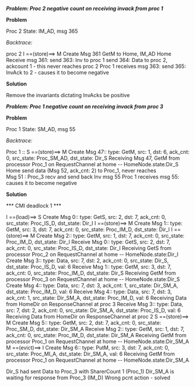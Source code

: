 ***Problem: Proc 2 negative count on receiving invack from proc 1***

**Problem**

Proc 2 State: IM_AD, msg 365

*Backtrace:*

proc 2 I ==(store)==> M Create Msg 361 GetM to Home, IM_AD
Home Receive msg 361:
send 363: Inv to proc 1
send 364: Data to proc 2, ackcount 1 - this never reaches proc 2
Proc 1 receives msg 363:
send 365: InvAck to 2 - causes it to become negative

**Solution**

Remove the invariants dictating InvAcks be positive


***Problem: Proc 1 negative count on receiving invack from proc 3***

**Problem**

Proc 1 State: SM_AD, msg 55

*Backtrace:*

Proc 1 :: S ==(store)==> M Create Msg 47:: type: GetM, src: 1, dst: 6, ack_cnt: 0, src_state: Proc_SM_AD, dst_state: Dir_S
Receiving Msg 47, GetM from processor Proc_1 on RequestChannel at home -- HomeNode.state:Dir_S
Home send data (Msg 52, ack_cnt: 2) to Proc_1, never reaches   
Msg 51 : Proc_3 recv and send back Inv msg 55
Proc 1 receives msg 55: causes it to become negative

**Solution**

*** CMI deadlock 1 ***

I ==(load)==> S Create Msg 0:: type: GetS, src: 2, dst: 7, ack_cnt: 0, src_state: Proc_IS_D, dst_state: Dir_I
I ==(store)==> M Create Msg 1:: type: GetM, src: 3, dst: 7, ack_cnt: 0, src_state: Proc_IM_D, dst_state: Dir_I
I ==(store)==> M Create Msg 2:: type: GetM, src: 1, dst: 7, ack_cnt: 0, src_state: Proc_IM_D, dst_state: Dir_I
  Receive Msg 0:: type: GetS, src: 2, dst: 7, ack_cnt: 0, src_state: Proc_IS_D, dst_state: Dir_I
Receiving GetS from processor Proc_2 on RequestChannel at home -- HomeNode.state:Dir_I
 Create Msg 3:: type: Data, src: 7, dst: 2, ack_cnt: 0, src_state: Dir_S, dst_state: Proc_IS_D, val: 6
  Receive Msg 1:: type: GetM, src: 3, dst: 7, ack_cnt: 0, src_state: Proc_IM_D, dst_state: Dir_S
Receiving GetM from processor Proc_3 on RequestChannel at home -- HomeNode.state:Dir_S
 Create Msg 4:: type: Data, src: 7, dst: 3, ack_cnt: 1, src_state: Dir_SM_A, dst_state: Proc_IM_D, val: 6
  Receive Msg 4:: type: Data, src: 7, dst: 3, ack_cnt: 1, src_state: Dir_SM_A, dst_state: Proc_IM_D, val: 6
Receiving Data from HomeDir on ResponseChannel at proc 3
  Receive Msg 3:: type: Data, src: 7, dst: 2, ack_cnt: 0, src_state: Dir_SM_A, dst_state: Proc_IS_D, val: 6
Receiving Data from HomeDir on ResponseChannel at proc 2
S ==(store)==> M Create Msg 5:: type: GetM, src: 2, dst: 7, ack_cnt: 0, src_state: Proc_SM_D, dst_state: Dir_SM_A
  Receive Msg 2:: type: GetM, src: 1, dst: 7, ack_cnt: 0, src_state: Proc_IM_D, dst_state: Dir_SM_A
Receiving GetM from processor Proc_1 on RequestChannel at home -- HomeNode.state:Dir_SM_A
M ==(evict)==> I Create Msg 6:: type: PutM, src: 3, dst: 7, ack_cnt: 0, src_state: Proc_MI_A, dst_state: Dir_SM_A, val: 6
Receiving GetM from processor Proc_1 on RequestChannel at home -- HomeNode.state:Dir_SM_A

Dir_S had sent Data to Proc_3 with SharerCount 1 (Proc_1)
Dir_SM_A is waiting for response from Proc_3 (IM_D)
Wrong pcnt action - solved